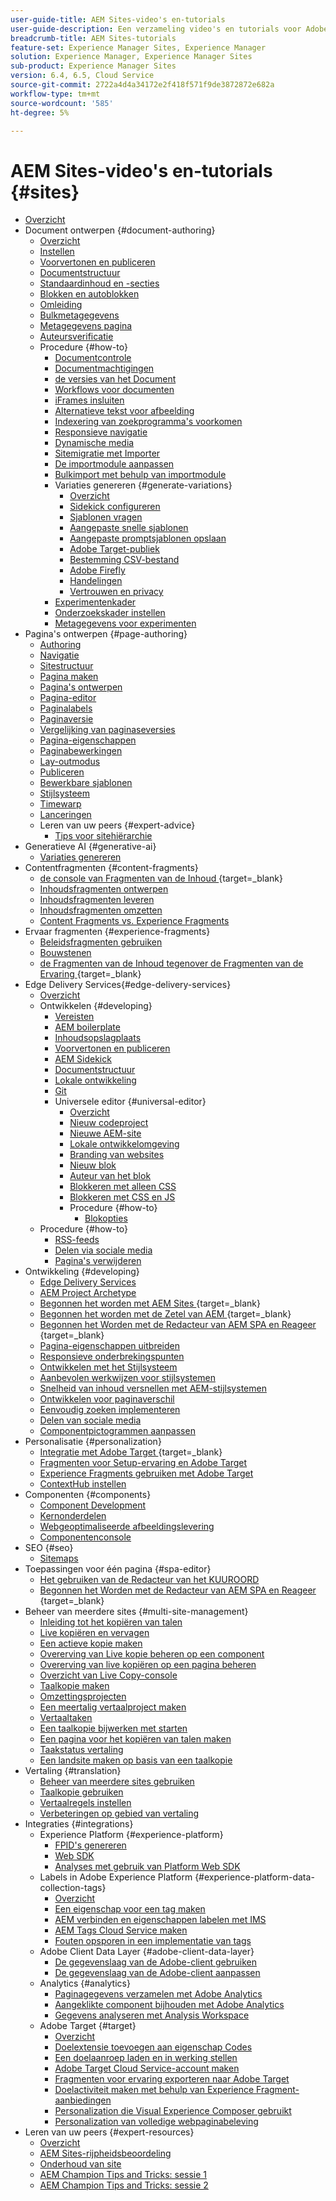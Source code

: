 ```yaml
---
user-guide-title: AEM Sites-video's en-tutorials
user-guide-description: Een verzameling video's en tutorials voor Adobe Experience Manager Sites.
breadcrumb-title: AEM Sites-tutorials
feature-set: Experience Manager Sites, Experience Manager
solution: Experience Manager, Experience Manager Sites
sub-product: Experience Manager Sites
version: 6.4, 6.5, Cloud Service
source-git-commit: 2722a4d4a34172e2f418f571f9de3872872e682a
workflow-type: tm+mt
source-wordcount: '585'
ht-degree: 5%

---
```



# AEM Sites-video&#39;s en-tutorials {#sites}

+ [Overzicht](overview.md)
+ Document ontwerpen {#document-authoring}
   + [Overzicht](document-authoring/overview.md)
   + [Instellen](document-authoring/set-up.md)
   + [Voorvertonen en publiceren](document-authoring/preview-and-publish.md)
   + [Documentstructuur](document-authoring/document-structure.md)
   + [Standaardinhoud en -secties](document-authoring/default-content-and-sections.md)
   + [Blokken en autoblokken](document-authoring/blocks-and-autoblocks.md)
   + [Omleiding](document-authoring/redirects.md)
   + [Bulkmetagegevens](document-authoring/bulk-metadata.md)
   + [Metagegevens pagina](document-authoring/page-metadata.md)
   + [Auteursverificatie](document-authoring/author-authentication.md)
   + Procedure {#how-to}
      + [Documentcontrole](./document-authoring/how-to/document-audit.md)
      + [Documentmachtigingen](./document-authoring/how-to/document-permissions.md)
      + [ de versies van het Document ](./document-authoring/how-to/document-versions.md)
      + [Workflows voor documenten](./document-authoring/how-to/document-workflows.md)
      + [iFrames insluiten](./document-authoring/how-to/iframes.md)
      + [Alternatieve tekst voor afbeelding](./document-authoring/how-to/image-alt-text.md)
      + [Indexering van zoekprogramma&#39;s voorkomen](./document-authoring/how-to/no-index.md)
      + [Responsieve navigatie](document-authoring/how-to/responsive-navigation.md)
      + [Dynamische media](./document-authoring/how-to/using-dynamic-media.md)
      + [Sitemigratie met Importer](./document-authoring/how-to/migration-using-importer.md)
      + [De importmodule aanpassen](./document-authoring/how-to/customizing-importer.md)
      + [Bulkimport met behulp van importmodule](./document-authoring/how-to/bulk-importing-using-importer.md)
      + Variaties genereren {#generate-variations}
         + [Overzicht](./document-authoring/how-to/generate-variations/overview.md)
         + [Sidekick configureren](./document-authoring/how-to/generate-variations/configure-sidekick.md)
         + [Sjablonen vragen](./document-authoring/how-to/generate-variations/prompt-templates.md)
         + [Aangepaste snelle sjablonen](./document-authoring/how-to/generate-variations/custom-prompt-templates.md)
         + [Aangepaste promptsjablonen opslaan](./document-authoring/how-to/generate-variations/save-custom-prompt-template.md)
         + [Adobe Target-publiek](./document-authoring/how-to/generate-variations/using-target-audiences.md)
         + [Bestemming CSV-bestand](./document-authoring/how-to/generate-variations/using-csv-file-audiences.md)
         + [Adobe Firefly](./document-authoring/how-to/generate-variations/using-adobe-firefly-for-images.md)
         + [Handelingen](./document-authoring/how-to/generate-variations/actions.md)
         + [Vertrouwen en privacy](./document-authoring/how-to/generate-variations/trust-privacy.md)
      + [Experimentenkader](./document-authoring/how-to/experimentation-framework.md)
      + [Onderzoekskader instellen](./document-authoring/how-to/setup-experimentation-framework.md)
      + [Metagegevens voor experimenten](./document-authoring/how-to/experimentation-add-metadata.md)
+ Pagina&#39;s ontwerpen {#page-authoring}
   + [Authoring](page-authoring/aem-sites-authoring-overview.md)
   + [Navigatie](page-authoring/basic-handling-sites-feature-video-use.md)
   + [Sitestructuur](page-authoring/content-hierarchy-feature-video-use.md)
   + [Pagina maken](page-authoring/creating-page-feature-video-use.md)
   + [Pagina&#39;s ontwerpen](page-authoring/page-authoring-overview-feature-video-use.md)
   + [Pagina-editor](page-authoring/page-editor-feature-video-use.md)
   + [Paginalabels](page-authoring/page-tagging-feature-video-use.md)
   + [Paginaversie](page-authoring/page-versioning-feature-video-use.md)
   + [Vergelijking van paginaseversies](page-authoring/page-diff-feature-video-use.md)
   + [Pagina-eigenschappen](page-authoring/page-properties-feature-video-understand.md)
   + [Paginabewerkingen](page-authoring/page-operations-feature-video-use.md)
   + [Lay-outmodus](page-authoring/responsive-layout-feature-video-understand.md)
   + [Publiceren](page-authoring/publication-management-feature-video-use.md)
   + [Bewerkbare sjablonen](page-authoring/template-editor-feature-video-use.md)
   + [Stijlsysteem](page-authoring/style-system-feature-video-use.md)
   + [Timewarp](page-authoring/timewarp-feature-video-use.md)
   + [Lanceringen](page-authoring/launches.md)
   + Leren van uw peers {#expert-advice}
      + [Tips voor sitehiërarchie](page-authoring/expert-advice/site-hierarchy.md)
+ Generatieve AI {#generative-ai}
   + [Variaties genereren](./generative-ai/generate-variations.md)
+ Contentfragmenten {#content-fragments}
   + [ de console van Fragmenten van de Inhoud ](https://experienceleague.adobe.com/docs/experience-manager-learn/content-fragments-console/overview.html) {target=_blank}
   + [Inhoudsfragmenten ontwerpen](content-fragments/content-fragments-feature-video-use.md)
   + [Inhoudsfragmenten leveren](content-fragments/content-fragments-delivery-feature-video-use.md)
   + [Inhoudsfragmenten omzetten](content-fragments/content-fragments-translation-feature-video-use.md)
   + [Content Fragments vs. Experience Fragments](content-fragments/understand-content-fragments-and-experience-fragments.md)
+ Ervaar fragmenten {#experience-fragments}
   + [Beleidsfragmenten gebruiken](experience-fragments/experience-fragments-feature-video-use.md)
   + [Bouwstenen](experience-fragments/building-blocks.md)
   + [ de Fragmenten van de Inhoud tegenover de Fragmenten van de Ervaring ](https://experienceleague.adobe.com/docs/experience-manager-learn/sites/content-fragments/understand-content-fragments-and-experience-fragments.html) {target=_blank}
+ Edge Delivery Services{#edge-delivery-services}
   + [Overzicht](./edge-delivery-services/overview.md)
   + Ontwikkelen {#developing}
      + [Vereisten](edge-delivery-services/developing/prerequisites.md)
      + [AEM boilerplate](edge-delivery-services/developing/aem-boilerplate.md)
      + [Inhoudsopslagplaats](edge-delivery-services/developing/content-repository.md)
      + [Voorvertonen en publiceren](edge-delivery-services/developing/preview-and-publish.md)
      + [AEM Sidekick](edge-delivery-services/developing/sidekick.md)
      + [Documentstructuur](edge-delivery-services/developing/document-structure.md)
      + [Lokale ontwikkeling](edge-delivery-services/developing/local-development.md)
      + [Git](edge-delivery-services/developing/git.md)
      + Universele editor {#universal-editor}
         + [Overzicht](./edge-delivery-services/developing/universal-editor/0-overview.md)
         + [Nieuw codeproject](./edge-delivery-services/developing/universal-editor/1-new-code-project.md)
         + [Nieuwe AEM-site](./edge-delivery-services/developing/universal-editor/2-new-aem-site.md)
         + [Lokale ontwikkelomgeving](./edge-delivery-services/developing/universal-editor/3-local-development-environment.md)
         + [Branding van websites](./edge-delivery-services/developing/universal-editor/4-website-branding.md)
         + [Nieuw blok](./edge-delivery-services/developing/universal-editor/5-new-block.md)
         + [Auteur van het blok](./edge-delivery-services/developing/universal-editor/6-author-block.md)
         + [Blokkeren met alleen CSS](./edge-delivery-services/developing/universal-editor/7a-block-css.md)
         + [Blokkeren met CSS en JS](./edge-delivery-services/developing/universal-editor/7b-block-js-css.md)
         + Procedure {#how-to}
            + [Blokopties](./edge-delivery-services/developing/universal-editor/how-to/block-options.md)
   + Procedure {#how-to}
      + [RSS-feeds](edge-delivery-services/how-to/rss.md)
      + [Delen via sociale media](edge-delivery-services/how-to/social-media-sharing.md)
      + [Pagina&#39;s verwijderen](edge-delivery-services/how-to/delete-page.md)
+ Ontwikkeling {#developing}
   + [Edge Delivery Services](developing/edge-delivery-services.md)
   + [AEM Project Archetype](developing/aem-project-archetype.md)
   + [ Begonnen het worden met AEM Sites ](https://experienceleague.adobe.com/docs/experience-manager-learn/getting-started-wknd-tutorial-develop/overview.html) {target=_blank}
   + [ Begonnen het worden met de Zetel van AEM ](https://experienceleague.adobe.com/docs/experience-manager-learn/getting-started-with-aem-headless/overview.html) {target=_blank}
   + [ Begonnen het Worden met de Redacteur van AEM SPA en Reageer ](https://experienceleague.adobe.com/docs/experience-manager-learn/getting-started-with-aem-headless/spa-editor/react/overview.html) {target=_blank}
   + [Pagina-eigenschappen uitbreiden](developing/page-properties-technical-video-develop.md)
   + [Responsieve onderbrekingspunten](developing/responsive-breakpoints.md)
   + [Ontwikkelen met het Stijlsysteem](developing/style-system-technical-video-understand.md)
   + [Aanbevolen werkwijzen voor stijlsystemen](developing/style-organization-style-system-understand-article.md)
   + [Snelheid van inhoud versnellen met AEM-stijlsystemen](developing/accelerate-content-velocity-aem-style-system.md)
   + [Ontwikkelen voor paginaverschil](developing/page-diff-technical-video-develop.md)
   + [Eenvoudig zoeken implementeren](developing/search-tutorial-develop.md)
   + [Delen van sociale media](developing/social-media-sharing-technical-video-use.md)
   + [Componentpictogrammen aanpassen](developing/component-icons-technical-video-develop.md)
+ Personalisatie {#personalization}
   + [ Integratie met Adobe Target ](https://helpx.adobe.com/marketing-cloud/how-to/aem-target.html) {target=_blank}
   + [Fragmenten voor Setup-ervaring en Adobe Target](personalization/experience-fragment-target-technical-video-setup.md)
   + [Experience Fragments gebruiken met Adobe Target](personalization/experience-fragment-target-offer-feature-video-use.md)
   + [ContextHub instellen](personalization/context-hub-technical-video-setup.md)
+ Componenten {#components}
   + [Component Development](components/component-development.md)
   + [Kernonderdelen](components/core-components-feature-video-understand.md)
   + [Webgeoptimaliseerde afbeeldingslevering](components/web-optimized-image-delivery.md)
   + [Componentenconsole](components/components-console-feature-video-use.md)
+ SEO {#seo}
   + [Sitemaps](./seo/sitemaps.md)
+ Toepassingen voor één pagina {#spa-editor}
   + [Het gebruiken van de Redacteur van het KUUROORD](spa-editor/spa-editor-framework-feature-video-use.md)
   + [ Begonnen het Worden met de Redacteur van AEM SPA en Reageer ](https://experienceleague.adobe.com/docs/experience-manager-learn/getting-started-with-aem-headless/spa-editor/react/overview.html) {target=_blank}
+ Beheer van meerdere sites {#multi-site-management}
   + [Inleiding tot het kopiëren van talen](./multi-site-management/language-copy-overview.md)
   + [Live kopiëren en vervagen](./multi-site-management/live-copy-and-blueprint.md)
   + [Een actieve kopie maken](./multi-site-management/create-live-copy.md)
   + [Overerving van Live kopie beheren op een component](./multi-site-management/manage-component-inheritance-live-copy.md)
   + [Overerving van live kopiëren op een pagina beheren](./multi-site-management/manage-page-inheritance-live-copy.md)
   + [Overzicht van Live Copy-console](./multi-site-management/live-copy-overview-console.md)
   + [Taalkopie maken](./multi-site-management/create-language-copy.md)
   + [Omzettingsprojecten](./multi-site-management/manage-translation-projects.md)
   + [Een meertalig vertaalproject maken](./multi-site-management/create-multinational-translational-project.md)
   + [Vertaaltaken](./multi-site-management/create-translation-job.md)
   + [Een taalkopie bijwerken met starten](./multi-site-management/updating-language-copy.md)
   + [Een pagina voor het kopiëren van talen maken](./multi-site-management/create-new-page-language-copy.md)
   + [Taakstatus vertaling](./multi-site-management/translation-job-status.md)
   + [Een landsite maken op basis van een taalkopie](./multi-site-management/create-new-site.md)
+ Vertaling {#translation}
   + [Beheer van meerdere sites gebruiken](translation/multi-site-manager-feature-video-use.md)
   + [Taalkopie gebruiken](translation/language-copy-feature-video-use.md)
   + [Vertaalregels instellen](translation/translation-rules-editor-technical-video-setup.md)
   + [Verbeteringen op gebied van vertaling](translation/translation-enhancements-feature-video-use.md)
+ Integraties {#integrations}
   + Experience Platform {#experience-platform}
      + [FPID&#39;s genereren](integrations/platform/fpid.md)
      + [Web SDK](integrations/platform/web-sdk.md)
      + [Analyses met gebruik van Platform Web SDK](integrations/platform/analytics-using-web-sdk.md)
   + Labels in Adobe Experience Platform {#experience-platform-data-collection-tags}
      + [Overzicht](integrations/experience-platform/data-collection/tags/overview.md)
      + [Een eigenschap voor een tag maken](integrations/experience-platform/data-collection/tags/create-tag-property.md)
      + [AEM verbinden en eigenschappen labelen met IMS](integrations/experience-platform/data-collection/tags/connect-aem-tag-property-using-ims.md)
      + [AEM Tags Cloud Service maken](integrations/experience-platform/data-collection/tags/create-aem-launch-cloud-service.md)
      + [Fouten opsporen in een implementatie van tags](integrations/experience-platform/data-collection/tags/debug-tags-implementation.md)
   + Adobe Client Data Layer {#adobe-client-data-layer}
      + [De gegevenslaag van de Adobe-client gebruiken](integrations/adobe-client-data-layer/data-layer-overview.md)
      + [De gegevenslaag van de Adobe-client aanpassen](integrations/adobe-client-data-layer/data-layer-customize.md)
   + Analytics {#analytics}
      + [Paginagegevens verzamelen met Adobe Analytics](integrations/analytics/collect-data-analytics.md)
      + [Aangeklikte component bijhouden met Adobe Analytics](integrations/analytics/track-clicked-component.md)
      + [Gegevens analyseren met Analysis Workspace](integrations/analytics/create-analytics-workspace.md)
   + Adobe Target {#target}
      + [Overzicht](integrations/adobe-target/overview.md)
      + [Doelextensie toevoegen aan eigenschap Codes](integrations/adobe-target/add-target-launch-extension.md)
      + [Een doelaanroep laden en in werking stellen](integrations/adobe-target/load-and-fire-target.md)
      + [Adobe Target Cloud Service-account maken](integrations/adobe-target/setup-aem-target-cloud-service.md)
      + [Fragmenten voor ervaring exporteren naar Adobe Target](integrations/adobe-target/export-experience-fragment-target.md)
      + [Doelactiviteit maken met behulp van Experience Fragment-aanbiedingen](integrations/adobe-target/create-target-activity.md)
      + [Personalization die Visual Experience Composer gebruikt](integrations/adobe-target/personalization-using-vec.md)
      + [Personalization van volledige webpaginabeleving](integrations/adobe-target/personalization-web-page.md)
+ Leren van uw peers {#expert-resources}
   + [Overzicht](expert-resources/learn-from-your-peers-overview.md)
   + [AEM Sites-rijpheidsbeoordeling](expert-resources/maturity-assessment.md)
   + [Onderhoud van site](expert-resources/site-maintenance.md)
   + [AEM Champion Tips and Tricks: sessie 1](expert-resources/champion-tips-1.md)
   + [AEM Champion Tips and Tricks: sessie 2](expert-resources/champion-tips-2.md)
